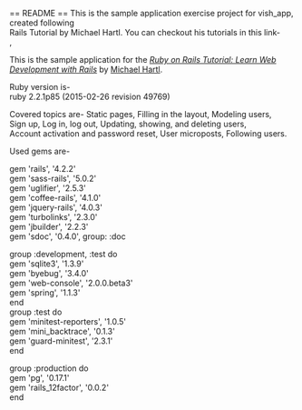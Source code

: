 == README ==
This is the sample application exercise project for vish_app, created following <br>
Rails Tutorial by Michael Hartl. You can checkout his tutorials in this link-<br>, 

This is the sample application for the
[*Ruby on Rails Tutorial:
Learn Web Development with Rails*](http://www.railstutorial.org/)
by [Michael Hartl](http://www.michaelhartl.com/).<br>

Ruby version is- <br>
ruby 2.2.1p85 (2015-02-26 revision 49769) <br>

Covered topics are- Static pages, Filling in the layout, Modeling users, <br>
Sign up, Log in, log out, Updating, showing, and deleting users, <br>
Account activation and password reset, User microposts, Following users.<br>

Used gems are-

gem 'rails',        '4.2.2'<br>
gem 'sass-rails',   '5.0.2'<br>
gem 'uglifier',     '2.5.3'<br>
gem 'coffee-rails', '4.1.0'<br>
gem 'jquery-rails', '4.0.3'<br>
gem 'turbolinks',   '2.3.0'<br>
gem 'jbuilder',     '2.2.3'<br>
gem 'sdoc',         '0.4.0', group: :doc<br>

group :development, :test do<br>
  gem 'sqlite3',     '1.3.9'<br>
  gem 'byebug',      '3.4.0'<br>
  gem 'web-console', '2.0.0.beta3'<br>
  gem 'spring',      '1.1.3'<br>
end
<br>
group :test do<br>
  gem 'minitest-reporters', '1.0.5'<br>
  gem 'mini_backtrace',     '0.1.3'<br>
  gem 'guard-minitest',     '2.3.1'<br>
end<br>

group :production do<br>
  gem 'pg',             '0.17.1'<br>
  gem 'rails_12factor', '0.0.2'<br>
end